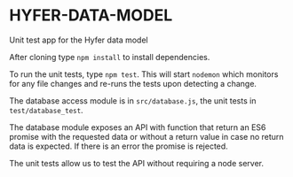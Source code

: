 # HYFER-DATA-MODEL

Unit test app for the Hyfer data model

After cloning type `npm install` to install dependencies.

To run the unit tests, type `npm test`. This will start `nodemon` which monitors for any file changes and re-runs the tests upon detecting a change.

The database access module is in `src/database.js`, the unit tests in `test/database_test`.

The database module exposes an API with function that return an ES6 promise with the requested data or without a return value in case no return data is expected. If there is an error the promise is rejected.

The unit tests allow us to test the API without requiring a node server.